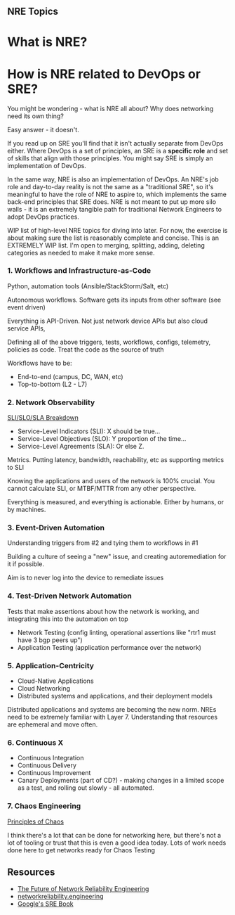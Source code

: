 ## NRE Topics



# What is NRE?

# How is NRE related to DevOps or SRE?

You might be wondering - what is NRE all about? Why does networking need its own thing?

Easy answer - it doesn't.

If you read up on SRE you'll find that it isn't actually separate from DevOps either. Where DevOps is a set of principles, an SRE is a **specific role** and set of skills that align with those principles. You might say SRE is simply an implementation of DevOps.

In the same way, NRE is also an implementation of DevOps. An NRE's job role and day-to-day reality is not the same as a "traditional SRE", so it's meaningful to have the role of NRE to aspire to, which implements the same back-end principles that SRE does. NRE is not meant to put up more silo walls - it is an extremely tangible path for traditional Network Engineers to adopt DevOps practices.





WIP list of high-level NRE topics for diving into later. For now, the exercise is about making sure the list is reasonably complete and concise. This is an EXTREMELY WIP list. I'm open to merging, splitting, adding, deleting categories as needed to make it make more sense.

### 1. Workflows and Infrastructure-as-Code

Python, automation tools (Ansible/StackStorm/Salt, etc)

Autonomous workflows. Software gets its inputs from other software (see event driven)

Everything is API-Driven. Not just network device APIs but also cloud service APIs, 

Defining all of the above triggers, tests, workflows, configs, telemetry, policies as code. Treat the code as the source of truth

Workflows have to be:
- End-to-end (campus, DC, WAN, etc)
- Top-to-bottom (L2 - L7)

### 2. Network Observability

[SLI/SLO/SLA Breakdown](https://twitter.com/whereistanya/status/986954786661650432)
- Service-Level Indicators (SLI): X should be true...
- Service-Level Objectives (SLO): Y proportion of the time...
- Service-Level Agreements (SLA): Or else Z.

Metrics. Putting latency, bandwidth, reachability, etc as supporting metrics to SLI

Knowing the applications and users of the network is 100% crucial. You cannot calculate SLI, or MTBF/MTTR from any other perspective.

Everything is measured, and everything is actionable. Either by humans, or by machines.

### 3. Event-Driven Automation

Understanding triggers from #2 and tying them to workflows in #1

Building a culture of seeing a "new" issue, and creating autoremediation for it if possible.

Aim is to never log into the device to remediate issues

### 4. Test-Driven Network Automation

Tests that make assertions about how the network is working, and integrating this into the automation on top

- Network Testing (config linting, operational assertions like "rtr1 must have 3 bgp peers up")
- Application Testing (application performance over the network)

### 5. Application-Centricity

- Cloud-Native Applications
- Cloud Networking
- Distributed systems and applications, and their deployment models

Distributed applications and systems are becoming the new norm. NREs need to be extremely familiar with Layer 7. Understanding that resources are ephemeral and move often.

### 6. Continuous X

- Continuous Integration
- Continuous Delivery
- Continuous Improvement
- Canary Deployments (part of CD?) - making changes in a limited scope as a test, and rolling out slowly - all automated.

### 7. Chaos Engineering

[Principles of Chaos](https://principlesofchaos.org/)

I think there's a lot that can be done for networking here, but there's not a lot of tooling or trust that this is even a good idea today.
Lots of work needs done here to get networks ready for Chaos Testing

## Resources

- [The Future of Network Reliability Engineering](https://michael-kehoe.io/post/the-future-of-reliability-engineering-part1/)
- [networkreliability.engineering](http://networkreliability.engineering)
- [Google's SRE Book](https://landing.google.com/sre/book/index.html)
